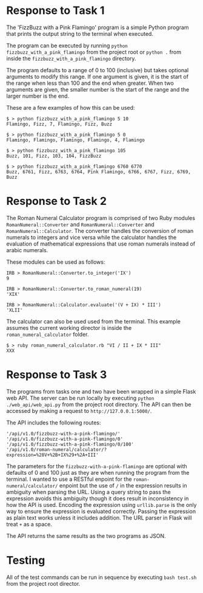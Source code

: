 # Response to Task 1

The 'FizzBuzz with a Pink Flamingo' program is a simple Python program that prints the output string
to the terminal when executed.

The program can be executed by running `python fizzbuzz_with_a_pink_flamingo` from the project root or `python .` from inside the `fizzbuzz_with_a_pink_flamingo` directory.

The program defaults to a range of 0 to 100 (inclusive) but takes optional arguments to modify this range. If one argument is given, it is the start of the range when less than 100 and the end when greater. When two arguments are given, the smaller number is the start of the range and the larger number is the end.

These are a few examples of how this can be used:
```
$ > python fizzbuzz_with_a_pink_flamingo 5 10
Flamingo, Fizz, 7, Flamingo, Fizz, Buzz

$ > python fizzbuzz_with_a_pink_flamingo 5 0
Flamingo, Flamingo, Flamingo, Flamingo, 4, Flamingo

$ > python fizzbuzz_with_a_pink_flamingo 105
Buzz, 101, Fizz, 103, 104, FizzBuzz

$ > python fizzbuzz_with_a_pink_flamingo 6760 6770
Buzz, 6761, Fizz, 6763, 6764, Pink Flamingo, 6766, 6767, Fizz, 6769, Buzz
```

# Response to Task 2

The Roman Numeral Calculator program is comprised of two Ruby modules `RomanNumeral::Converter` and 
`RomanNumeral::Converter` and `RomanNumeral::Calculator`. The converter handles the conversion of
roman numerals to integers and vice versa while the calculator handles the evaluation of mathematical
expressions that use roman numerals instead of arabic numerals.

These modules can be used as follows:
```
IRB > RomanNumeral::Converter.to_integer('IX')
9

IRB > RomanNumeral::Converter.to_roman_numeral(19)
'XIX'

IRB > RomanNumeral::Calculator.evaluate('(V + IX) * III')
'XLII'
```

The calculator can also be used used from the terminal. This example assumes the current working director is inside the `roman_numeral_calculator` folder.
```
$ > ruby roman_numeral_calculator.rb "VI / II + IX * III" 
XXX
```

# Response to Task 3

The programs from tasks one and two have been wrapped in a simple Flask web API. The server can be run locally by executing `python ./web_api/web_api.py` from the project root directory. The API can then be accessed by making a request to `http://127.0.0.1:5000/`.

The API includes the following routes:
```
'/api/v1.0/fizzbuzz-with-a-pink-flamingo/'
'/api/v1.0/fizzbuzz-with-a-pink-flamingo/0'
'/api/v1.0/fizzbuzz-with-a-pink-flamingo/0/100'
'/api/v1.0/roman-numeral/calculator/?expression=%28V+%2B+IX%29+%2A+III'
```

The parameters for the `fizzbuzz-with-a-pink-flamingo` are optional with defaults of 0 and 100 just as they are when running the program from the terminal. I wanted to use a RESTful enpoint for the `roman-numeral/calculator/` enpoint but the use of `/` in the expression results in ambiguity when parsing the URL. Using a query string to pass the expression avoids this ambiguity though it does result in inconsistency in how the API is used. Encoding the expression using `urllib.parse` is the only way to ensure the expression is evaluated correctly. Passing the expression as plain text works unless it includes addition. The URL parser in Flask will treat `+` as a space.

The API returns the same results as the two programs as JSON.

# Testing

All of the test commands can be run in sequence by executing `bash test.sh` from the project root director.